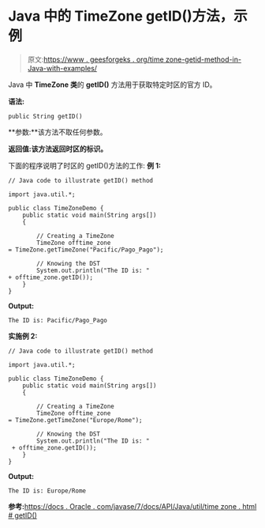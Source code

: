 # Java 中的 TimeZone getID()方法，示例

> 原文:[https://www . geesforgeks . org/time zone-getid-method-in-Java-with-examples/](https://www.geeksforgeeks.org/timezone-getid-method-in-java-with-examples/)

Java 中 **TimeZone 类**的 **getID()** 方法用于获取特定时区的官方 ID。

**语法:**

```
public String getID()
```

**参数:**该方法不取任何参数。

**返回值:**该方法返回时区的**标识。**

下面的程序说明了时区的 getID()方法的工作:
**例 1:**

```
// Java code to illustrate getID() method

import java.util.*;

public class TimeZoneDemo {
    public static void main(String args[])
    {

        // Creating a TimeZone
        TimeZone offtime_zone 
= TimeZone.getTimeZone("Pacific/Pago_Pago");

        // Knowing the DST
        System.out.println("The ID is: " 
+ offtime_zone.getID());
    }
}
```

**Output:**

```
The ID is: Pacific/Pago_Pago

```

**实施例 2:**

```
// Java code to illustrate getID() method

import java.util.*;

public class TimeZoneDemo {
    public static void main(String args[])
    {

        // Creating a TimeZone
        TimeZone offtime_zone 
= TimeZone.getTimeZone("Europe/Rome");

        // Knowing the DST
        System.out.println("The ID is: "
 + offtime_zone.getID());
    }
}
```

**Output:**

```
The ID is: Europe/Rome

```

**参考:**[https://docs . Oracle . com/javase/7/docs/API/Java/util/time zone . html # getID()](https://docs.oracle.com/javase/7/docs/api/java/util/TimeZone.html#getID())